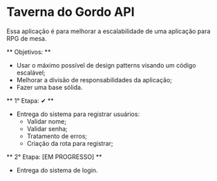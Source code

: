 # Taverna do Gordo API
Essa aplicação é para melhorar a escalabilidade de uma aplicação para RPG de mesa.

** Objetivos: **
- Usar o máximo possível de design patterns visando um código escalável;
- Melhorar a divisão de responsabilidades da aplicação;
- Fazer uma base sólida.

** 1° Etapa: ✔ **
- Entrega do sistema para registrar usuários:
  - Validar nome;
  - Validar senha;
  - Tratamento de erros;
  - Criação da rota para registrar;

** 2° Etapa: [EM PROGRESSO] **
- Entrega do sistema de login.
